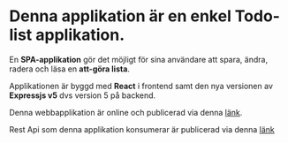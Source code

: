 # Denna applikation är en enkel Todo-list applikation. 

En **SPA-applikation** gör det möjligt för sina användare att spara, ändra, radera och läsa en **att-göra lista**.

Applikationen är byggd med **React** i frontend samt den nya versionen av **Expressjs v5** dvs version 5 på backend.

Denna webbapplikation är online och publicerad via denna [länk](https://interaktiv-react.netlify.app/).

Rest Api som denna applikation konsumerar är publicerad via denna [länk](https://react-api-express5.up.railway.app/)
